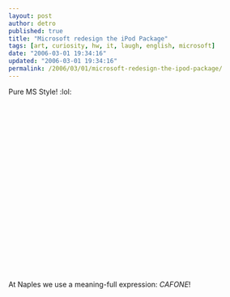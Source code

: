 ```yaml
---
layout: post
author: detro
published: true
title: "Microsoft redesign the iPod Package"
tags: [art, curiosity, hw, it, laugh, english, microsoft]
date: "2006-03-01 19:34:16"
updated: "2006-03-01 19:34:16"
permalink: /2006/03/01/microsoft-redesign-the-ipod-package/
---
```


Pure MS Style!
:lol:
<object width="425" height="350"><param name="movie" value="http://www.youtube.com/v/UADizYtTrAI"></param><embed src="http://www.youtube.com/v/UADizYtTrAI" type="application/x-shockwave-flash" width="425" height="350"></embed></object>

At Naples we use a meaning-full expression: <em>CAFONE</em>!
